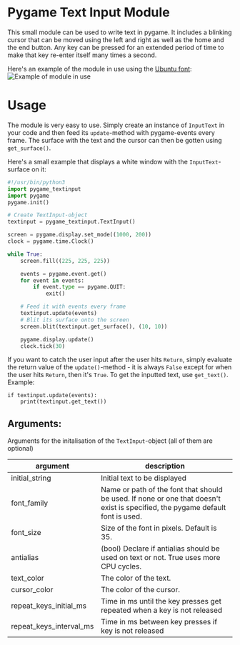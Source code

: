# Pygame Text Input Module

This small module can be used to write text in pygame. It includes a blinking cursor that can be moved using the left and right as well as the home and the end button. Any key can be pressed for an extended period of time to make that key re-enter itself many times a second.

Here's an example of the module in use using the [Ubuntu font](http://font.ubuntu.com/):
![Example of module in use](http://i.imgur.com/enuCPEY.gif)

# Usage

The module is very easy to use. Simply create an instance of `InputText` in your code and then feed its `update`-method with pygame-events every frame. The surface with the text and the cursor can then be gotten using `get_surface()`.

Here's a small example that displays a white window with the `InputText`-surface on it:


```python
#!/usr/bin/python3
import pygame_textinput
import pygame
pygame.init()

# Create TextInput-object
textinput = pygame_textinput.TextInput()

screen = pygame.display.set_mode((1000, 200))
clock = pygame.time.Clock()

while True:
    screen.fill((225, 225, 225))

    events = pygame.event.get()
    for event in events:
        if event.type == pygame.QUIT:
            exit()

    # Feed it with events every frame
    textinput.update(events)
    # Blit its surface onto the screen
    screen.blit(textinput.get_surface(), (10, 10))

    pygame.display.update()
    clock.tick(30)
```
If you want to catch the user input after the user hits `Return`, simply evaluate the return value of the `update()`-method - it is always `False` except for when the user hits `Return`, then it's `True`. To get the inputted text, use `get_text()`. Example:
```
if textinput.update(events):
    print(textinput.get_text())
```

## Arguments:
Arguments for the initalisation of the `TextInput`-object (all of them are optional)

argument | description
---|---
initial_string | Initial text to be displayed
font_family | Name or path of the font that should be used. If none or one that doesn't exist is specified, the pygame default font is used.
font_size | Size of the font in pixels. Default is 35.
antialias | (bool) Declare if antialias should be used on text or not. True uses more CPU cycles.
text_color | The color of the text.
cursor_color | The color of the cursor.
repeat_keys_initial_ms | Time in ms until the key presses get repeated when a key is not released
repeat_keys_interval_ms | Time in ms between key presses if key is not released
